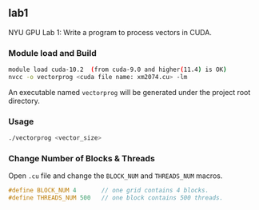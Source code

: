 ## lab1

NYU GPU Lab 1: Write a program to process vectors in CUDA.


### Module load and Build

```bash
module load cuda-10.2  (from cuda-9.0 and higher(11.4) is OK)
nvcc -o vectorprog <cuda file name: xm2074.cu> -lm
```
An executable named `vectorprog` will be generated under the project root directory.

### Usage

```bash
./vectorprog <vector_size>
```

### Change Number of Blocks & Threads

Open `.cu` file and change the `BLOCK_NUM` and `THREADS_NUM` macros.


```c
#define BLOCK_NUM 4       // one grid contains 4 blocks.
#define THREADS_NUM 500   // one block contains 500 threads.   
```